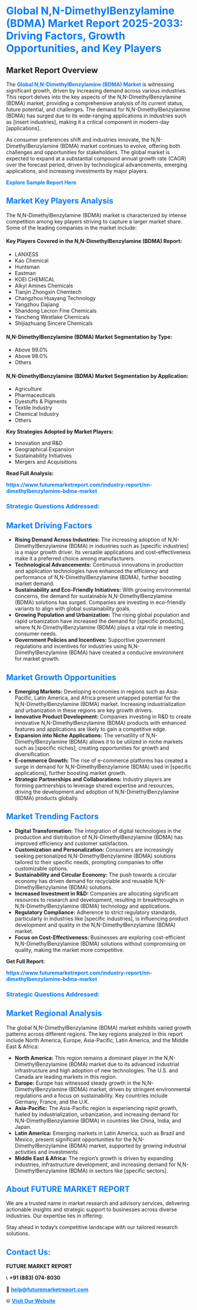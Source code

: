 <h1 style="color: #007BFF;">Global N,N-DimethylBenzylamine (BDMA) Market Report 2025-2033: Driving Factors, Growth Opportunities, and Key Players</h1>

<section id="overview">
<h2>Market Report Overview</h2>
<p>The <a href="https://www.futuremarketreport.com/industry-report/nn-dimethylbenzylamine-bdma-market" style="color: #007BFF; text-decoration: none;"><strong>Global N,N-DimethylBenzylamine (BDMA) Market</strong></a> is witnessing significant growth, driven by increasing demand across various industries. This report delves into the key aspects of the N,N-DimethylBenzylamine (BDMA) market, providing a comprehensive analysis of its current status, future potential, and challenges. The demand for N,N-DimethylBenzylamine (BDMA) has surged due to its wide-ranging applications in industries such as [insert industries], making it a critical component in modern-day [applications].</p>
<p>As consumer preferences shift and industries innovate, the N,N-DimethylBenzylamine (BDMA) market continues to evolve, offering both challenges and opportunities for stakeholders. The global market is expected to expand at a substantial compound annual growth rate (CAGR) over the forecast period, driven by technological advancements, emerging applications, and increasing investments by major players.</p>
</section>

<section id="overview">
<p><a href="https://www.futuremarketreport.com/request-sample/reportId=41731" style="color: #007BFF; text-decoration: none;"><strong>Explore Sample Report Here</strong></a></p>
</section>

<section id="key-players">
<h2 style="color: #007BFF;">Market Key Players Analysis</h2>
<p>The N,N-DimethylBenzylamine (BDMA) market is characterized by intense competition among key players striving to capture a larger market share. Some of the leading companies in the market include:</p>
<h4>Key Players Covered in the N,N-DimethylBenzylamine (BDMA) Report:</h4>
<ul><li>LANXESS</li><li>Kao Chemical</li><li>Huntsman</li><li>Eastman</li><li>KOEI CHEMICAL</li><li>Alkyl Amines Chemicals</li><li>Tianjin Zhongxin Chemtech</li><li>Changzhou Huayang Technology</li><li>Yangzhou Dajiang</li><li>Shandong Lecron Fine Chemicals</li><li>Yancheng Westlake Chemicals</li><li>Shijiazhuang Sincere Chemicals</li></ul>
<h4>N,N-DimethylBenzylamine (BDMA) Market Segmentation by Type:</h4>
<ul><li>Above 99.0%</li><li>Above 98.0%</li><li>Others</li></ul>

<h4>N,N-DimethylBenzylamine (BDMA) Market Segmentation by Application:</h4>
<ul><li>Agriculture</li><li>Pharmaceuticals</li><li>Dyestuffs &amp; Pigments</li><li>Textile Industry</li><li>Chemical Industry</li><li>Others</li></ul>
<p><strong>Key Strategies Adopted by Market Players:</strong></p>
<ul>
<li>Innovation and R&D</li>
<li>Geographical Expansion</li>
<li>Sustainability Initiatives</li>
<li>Mergers and Acquisitions</li>
</ul>
</section>

<section>
<p><strong>Read Full Analysis: </strong></p><a href="https://www.futuremarketreport.com/industry-report/nn-dimethylbenzylamine-bdma-market" style="color: #007BFF; text-decoration: none;"><strong>https://www.futuremarketreport.com/industry-report/nn-dimethylbenzylamine-bdma-market</strong></a>
<h3 style="color: #007BFF;">Strategic Questions Addressed:</h3>
</section>

<section id="driving-factors">
<h2 style="color: #007BFF;">Market Driving Factors</h2>
<ul>
<li><strong>Rising Demand Across Industries:</strong> The increasing adoption of N,N-DimethylBenzylamine (BDMA) in industries such as [specific industries] is a major growth driver. Its versatile applications and cost-effectiveness make it a preferred choice among manufacturers.</li>
<li><strong>Technological Advancements:</strong> Continuous innovations in production and application technologies have enhanced the efficiency and performance of N,N-DimethylBenzylamine (BDMA), further boosting market demand.</li>
<li><strong>Sustainability and Eco-Friendly Initiatives:</strong> With growing environmental concerns, the demand for sustainable N,N-DimethylBenzylamine (BDMA) solutions has surged. Companies are investing in eco-friendly variants to align with global sustainability goals.</li>
<li><strong>Growing Population and Urbanization:</strong> The rising global population and rapid urbanization have increased the demand for [specific products], where N,N-DimethylBenzylamine (BDMA) plays a vital role in meeting consumer needs.</li>
<li><strong>Government Policies and Incentives:</strong> Supportive government regulations and incentives for industries using N,N-DimethylBenzylamine (BDMA) have created a conducive environment for market growth.</li>
</ul>
</section>

<section id="growth-opportunities">
<h2 style="color: #007BFF;">Market Growth Opportunities</h2>
<ul>
<li><strong>Emerging Markets:</strong> Developing economies in regions such as Asia-Pacific, Latin America, and Africa present untapped potential for the N,N-DimethylBenzylamine (BDMA) market. Increasing industrialization and urbanization in these regions are key growth drivers.</li>
<li><strong>Innovative Product Development:</strong> Companies investing in R&D to create innovative N,N-DimethylBenzylamine (BDMA) products with enhanced features and applications are likely to gain a competitive edge.</li>
<li><strong>Expansion into Niche Applications:</strong> The versatility of N,N-DimethylBenzylamine (BDMA) allows it to be utilized in niche markets such as [specific niches], creating opportunities for growth and diversification.</li>
<li><strong>E-commerce Growth:</strong> The rise of e-commerce platforms has created a surge in demand for N,N-DimethylBenzylamine (BDMA) used in [specific applications], further boosting market growth.</li>
<li><strong>Strategic Partnerships and Collaborations:</strong> Industry players are forming partnerships to leverage shared expertise and resources, driving the development and adoption of N,N-DimethylBenzylamine (BDMA) products globally.</li>
</ul>
</section>

<section id="trending-factors">
<h2 style="color: #007BFF;">Market Trending Factors</h2>
<ul>
<li><strong>Digital Transformation:</strong> The integration of digital technologies in the production and distribution of N,N-DimethylBenzylamine (BDMA) has improved efficiency and customer satisfaction.</li>
<li><strong>Customization and Personalization:</strong> Consumers are increasingly seeking personalized N,N-DimethylBenzylamine (BDMA) solutions tailored to their specific needs, prompting companies to offer customizable options.</li>
<li><strong>Sustainability and Circular Economy:</strong> The push towards a circular economy has driven demand for recyclable and reusable N,N-DimethylBenzylamine (BDMA) solutions.</li>
<li><strong>Increased Investment in R&D:</strong> Companies are allocating significant resources to research and development, resulting in breakthroughs in N,N-DimethylBenzylamine (BDMA) technology and applications.</li>
<li><strong>Regulatory Compliance:</strong> Adherence to strict regulatory standards, particularly in industries like [specific industries], is influencing product development and quality in the N,N-DimethylBenzylamine (BDMA) market.</li>
<li><strong>Focus on Cost-Effectiveness:</strong> Businesses are exploring cost-efficient N,N-DimethylBenzylamine (BDMA) solutions without compromising on quality, making the market more competitive.</li>
</ul>
</section>

<section>
<p><strong>Get Full Report: </strong></p><a href="https://www.futuremarketreport.com/industry-report/nn-dimethylbenzylamine-bdma-market" style="color: #007BFF; text-decoration: none;"><strong>https://www.futuremarketreport.com/industry-report/nn-dimethylbenzylamine-bdma-market</strong></a>
<h3 style="color: #007BFF;">Strategic Questions Addressed:</h3>
</section>


<section id="regional-analysis">
<h2 style="color: #007BFF;">Market Regional Analysis</h2>
<p>The global N,N-DimethylBenzylamine (BDMA) market exhibits varied growth patterns across different regions. The key regions analyzed in this report include North America, Europe, Asia-Pacific, Latin America, and the Middle East & Africa:</p>
<ul>
<li><strong>North America:</strong> This region remains a dominant player in the N,N-DimethylBenzylamine (BDMA) market due to its advanced industrial infrastructure and high adoption of new technologies. The U.S. and Canada are leading markets in this region.</li>
<li><strong>Europe:</strong> Europe has witnessed steady growth in the N,N-DimethylBenzylamine (BDMA) market, driven by stringent environmental regulations and a focus on sustainability. Key countries include Germany, France, and the U.K.</li>
<li><strong>Asia-Pacific:</strong> The Asia-Pacific region is experiencing rapid growth, fueled by industrialization, urbanization, and increasing demand for N,N-DimethylBenzylamine (BDMA) in countries like China, India, and Japan.</li>
<li><strong>Latin America:</strong> Emerging markets in Latin America, such as Brazil and Mexico, present significant opportunities for the N,N-DimethylBenzylamine (BDMA) market, supported by growing industrial activities and investments.</li>
<li><strong>Middle East & Africa:</strong> The region’s growth is driven by expanding industries, infrastructure development, and increasing demand for N,N-DimethylBenzylamine (BDMA) in sectors like [specific sectors].</li>
</ul>
</section>

<footer>
<h2 style="color: #007BFF;">About FUTURE MARKET REPORT</h2>
<p>We are a trusted name in market research and advisory services, delivering actionable insights and strategic support to businesses across diverse industries. Our expertise lies in offering:</p>

<p>Stay ahead in today’s competitive landscape with our tailored research solutions.</p>

<h2 style="color: #007BFF;">Contact Us:</h2>
<p><strong>FUTURE MARKET REPORT</strong></p>
<p>📞 <strong>+91 (883) 074-8030</strong></p>
<p>📧 <strong><a href="mailto:help@futuremarketreport.com" style="color: #007BFF;">help@futuremarketreport.com</a></strong></p>
<p>🌐 <strong><a href="https://www.futuremarketreport.com/" style="color: #007BFF;">Visit Our Website</a></strong></p>
</footer>